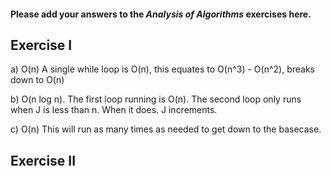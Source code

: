 #### Please add your answers to the ***Analysis of  Algorithms*** exercises here.

## Exercise I

a) O(n) A single while loop is O(n), this equates to O(n^3) - O(n^2), breaks down to O(n) 


b) O(n log n). The first loop running is O(n). 
The second loop only runs when J is less than n. When it does. J increments.


c) O(n) This will run as many times as needed to get down to the basecase.  

## Exercise II



